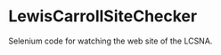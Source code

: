 LewisCarrollSiteChecker
=======================

Selenium code for watching the web site of the LCSNA.
